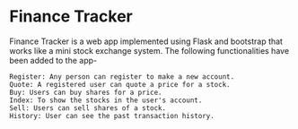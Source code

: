 # Finance Tracker

Finance Tracker is a web app implemented using Flask and bootstrap that works like a mini stock exchange system. The following functionalities have been added to the app-

    Register: Any person can register to make a new account.
    Quote: A registered user can quote a price for a stock.
    Buy: Users can buy shares for a price.
    Index: To show the stocks in the user's account.
    Sell: Users can sell shares of a stock.
    History: User can see the past transaction history.

